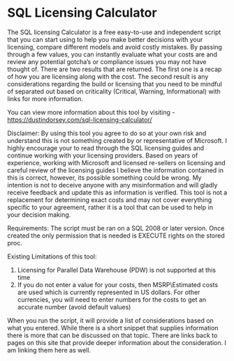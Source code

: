 # SQL Licensing Calculator

The SQL licensing Calculator is a free easy-to-use and independent script that you can start using to help you make better decisions with your licensing, compare different models and avoid costly mistakes. By passing through a few values, you can instantly evaluate what your costs are and review any potential gotcha’s or compliance issues you may not have thought of. There are two results that are returned. The first one is a recap of how you are licensing along with the cost. The second result is any considerations regarding the build or licensing that you need to be mindful of separated out based on criticality (Critical, Warning, Informational) with links for more information.

You can view more information about this tool by visiting - https://dustindorsey.com/sql-licensing-calculator/

Disclaimer: By using this tool you agree to do so at your own risk and understand this is not something created by or representative of Microsoft. I highly encourage your to read through the SQL licensing guides and continue working with your licensing providers. Based on years of experience, working with Microsoft and licensed re-sellers on licensing and careful review of the licensing guides I believe the information contained in this is correct, however, its possible something could be wrong. My intention is not to deceive anyone with any misinformation and will gladly receive feedback and update this as information is verified. This tool is not a replacement for determining exact costs and may not cover everything specific to your agreement, rather it is a tool that can be used to help in your decision making.

Requirements: The script must be ran on a SQL 2008 or later version. Once created the only permission that is needed is EXECUTE rights on the stored proc.

Existing Limitations of this tool:
1. Licensing for Parallel Data Warehouse (PDW) is not supported at this time
2. If you do not enter a value for your costs, then MSRP\Estimated costs are used which is currently represented in US dollars. For other currencies, you will need to enter numbers for the costs to get an accurate number (avoid default values)

When you run the script, it will provide a list of considerations based on what you entered. While there is a short snippet that supplies information there is more that can be discussed on that topic. There are links back to pages on this site that provide deeper information about the consideration. I am linking them here as well.
